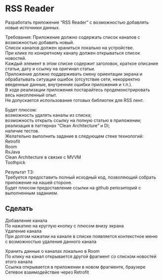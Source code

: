 # RSS Reader

Разработать приложение “RSS Reader” с возможностью добавлять новые источники данных.

Требования:
Приложение должно содержать список каналов с возможностью добавить новый.   
Список каналов должен храниться локально на устройстве.  
При клике по конкретному каналу должен открываться список новостей.   
Каждый элемент в этом списке содержит заголовок, краткое описание статьи, дату и ссылку на оригинал статьи.   
Приложение должно поддерживать смену ориентации экрана и обрабатывать ситуации ошибок (отсутствие сети, некорректно введенные данные, внутренние ошибки приложения и т.п.).   
В ходе реализации приложения постарайтесь продемонстрировать весь накопленный опыт.  
Не допускается использование готовых библиотек для RSS лент.  
  
Будет плюсом:  
возможность удалять каналы из списка;  
возможность открыть ссылку на полную статью в приложении;  
реализация в паттернах “Clean Architecture” и DI;  
наличие тестов.  
Желательно выполнить задание в следующем стеке технологий:  
Retrofit  
Room  
RxJava  
Clean Architecture в связке с MVVM  
Toothpick  
  
Результат ТЗ:  
Требуется предоставить полный исходный код, позволяющий собрать приложение на нашей стороне.   
Будет плюсом предоставление ссылки на github репозиторий с выполненным заданием.  
  
  
## Сделать
  
Добавление канала  
По нажатию на круглую кнопку с плюсом внизу экрана  
Удаление канала  
При долгом нажатии на канале в списке появляется контекстное меню с возможностью удаления данного канала  
  
Хранить данные о каналах локально в Room  
По клику на канал открывается другой фрагмент со списком новостей этого канала  
Ссылка открывается в приложении в новом фрагменте, браузере  
Сетевое взаимодействие через Retrofit  


